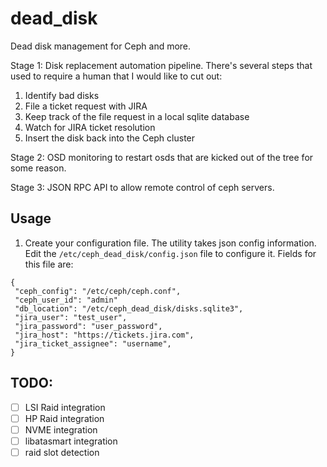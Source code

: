 # dead_disk
Dead disk management for Ceph and more.

Stage 1: Disk replacement automation pipeline. There's several steps that used to require a human that I would like to cut out:
1. Identify bad disks
2. File a ticket request with JIRA
3. Keep track of the file request in a local sqlite database
4. Watch for JIRA ticket resolution
5. Insert the disk back into the Ceph cluster

Stage 2: OSD monitoring to restart osds that are kicked out of the tree for some reason.

Stage 3: JSON RPC API to allow remote control of ceph servers.

## Usage
1. Create your configuration file.  The utility takes json config
information.  Edit the `/etc/ceph_dead_disk/config.json` file to configure it. Fields for this file are:
```
{
 "ceph_config": "/etc/ceph/ceph.conf",
 "ceph_user_id": "admin"
 "db_location": "/etc/ceph_dead_disk/disks.sqlite3",
 "jira_user": "test_user",
 "jira_password": "user_password",
 "jira_host": "https://tickets.jira.com",
 "jira_ticket_assignee": "username",
}
```

## TODO:
- [ ] LSI Raid integration
- [ ] HP Raid integration
- [ ] NVME integration
- [ ] libatasmart integration
- [ ] raid slot detection
